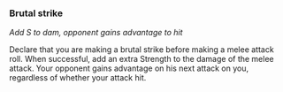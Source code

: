 
### Brutal strike

_Add S to dam, opponent gains advantage to hit_

Declare that you are making a brutal strike before making a melee attack roll. When successful, add an extra Strength to the damage of the melee attack. Your opponent gains advantage on his next attack on you, regardless of whether your attack hit.
